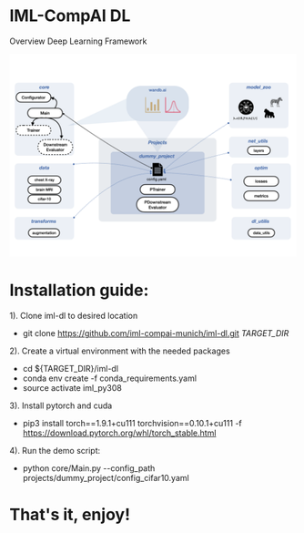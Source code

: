 # IML-CompAI DL

Overview Deep Learning Framework

![Framework overview](./iml_dl.png)


# Installation guide: 

1). Clone iml-dl to desired location 
 * git clone https://github.com/iml-compai-munich/iml-dl.git *TARGET_DIR*

2). Create a virtual environment with the needed packages 
* cd ${TARGET_DIR}/iml-dl
* conda env create -f conda_requirements.yaml
* source activate iml_py308 

3). Install pytorch and cuda
* pip3 install torch==1.9.1+cu111 torchvision==0.10.1+cu111 -f https://download.pytorch.org/whl/torch_stable.html

4). Run the demo script: 
* python core/Main.py --config_path projects/dummy_project/config_cifar10.yaml 
	
# That's it, enjoy!
